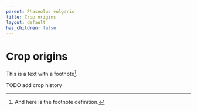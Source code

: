 ```yaml
---
parent: Phaseolus vulgaris
title: Crop origins
layout: default
has_children: false
---
```


# Crop origins

This is a text with a footnote[^1].

TODO add crop history

[^1]: And here is the footnote definition.